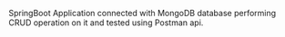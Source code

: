 SpringBoot Application connected with MongoDB database performing CRUD operation on it and tested using Postman api.
